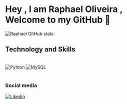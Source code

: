 # Hey , I am Raphael Oliveira , Welcome to my GitHub 👋 



![Raphael GitHub stats](https://github-readme-stats.vercel.app/api?username=RaphaelOliveira10r&show_icons=true&theme=merko)



## Technology and Skills
<div style="display:inline_block"><br/>
    <img align="center" alt="Pyhton" src="https://img.shields.io/badge/Python-14354C?style=for-the-badge&logo=python&logoColor=white"/>
    <img align="center" alt="MySQL" src="https://img.shields.io/badge/MySQL-00000F?style=for-the-badge&logo=mysql&logoColor=white"/>
</div><br/>

### Social media

[![Likedin](https://img.shields.io/badge/LinkedIn-0077B5?style=for-the-badge&logo=linkedin&logoColor=white)](https://www.linkedin.com/in/raphael-oliveira-53055119b/)

